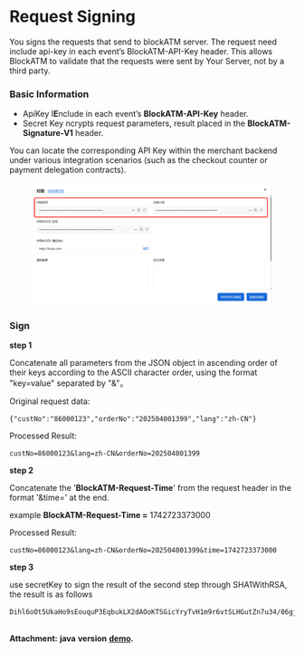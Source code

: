 # Request Signing

You signs the requests that send to blockATM server. The request need include api-key in each event’s BlockATM-API-Key header. This allows BlockATM to validate that the requests were sent by Your Server, not by a third party.

### Basic Information&#x20;

* ApiKey    I**E**nclude in each event’s **BlockATM-API-Key** header.&#x20;
* Secret Key    ncrypts request parameters,  result placed in the **BlockATM-Signature-V1** header.

You can locate the corresponding API Key within the merchant backend under various integration scenarios (such as the checkout counter or payment delegation contracts).&#x20;

<figure><img src="../../.gitbook/assets/image (3).png" alt=""><figcaption></figcaption></figure>

### Sign &#x20;

**step 1**&#x20;

Concatenate all parameters from the JSON object in ascending order of their keys according to the ASCII character order, using the format "key=value" separated by "&"。

Original request data:

```
{"custNo":"86000123","orderNo":"202504001399","lang":"zh-CN"}
```

Processed Result:

```
custNo=86000123&lang=zh-CN&orderNo=202504001399
```



**step 2**

Concatenate the '**BlockATM-Request-Time**' from the request header in the format '\&time=' at the end.

&#x20;example **BlockATM-Request-Time =** 1742723373000

Processed Result:

```
custNo=86000123&lang=zh-CN&orderNo=202504001399&time=1742723373000
```



**step 3**&#x20;

use secretKey to sign the result of the second step through SHA1WithRSA, the result is as follows&#x20;

```
Dihl6oOt5UkaHo9sEouquP3EqbukLX2dAOoKTSGicYryTvH1m9r6vtSLHGutZn7u34/06gjhdpbXRFPdjb51GVHvG75qWXZ1P/boL89xtuja6eTEy9q/aS8R270Q1A+m/MOTxdiifCy0IByrSpCs4VJKaj2d8jlJo2GHznsH+q0=
```

\
**Attachment:** **java** **version** [**demo**](https://github.com/CTradeExchange/sign-demo)**.**
